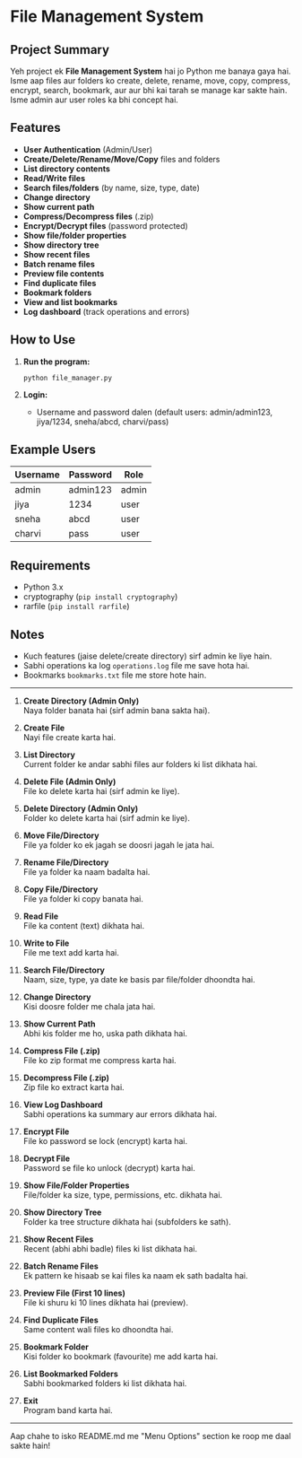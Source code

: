 
# File Management System

## Project Summary

Yeh project ek **File Management System** hai jo Python me banaya gaya hai. Isme aap files aur folders ko create, delete, rename, move, copy, compress, encrypt, search, bookmark, aur aur bhi kai tarah se manage kar sakte hain. Isme admin aur user roles ka bhi concept hai.

## Features

- **User Authentication** (Admin/User)
- **Create/Delete/Rename/Move/Copy** files and folders
- **List directory contents**
- **Read/Write files**
- **Search files/folders** (by name, size, type, date)
- **Change directory**
- **Show current path**
- **Compress/Decompress files** (.zip)
- **Encrypt/Decrypt files** (password protected)
- **Show file/folder properties**
- **Show directory tree**
- **Show recent files**
- **Batch rename files**
- **Preview file contents**
- **Find duplicate files**
- **Bookmark folders**
- **View and list bookmarks**
- **Log dashboard** (track operations and errors)

## How to Use

1. **Run the program:**  
   ```
   python file_manager.py
   ```

2. **Login:**  
   - Username and password dalen (default users: admin/admin123, jiya/1234, sneha/abcd, charvi/pass)

## Example Users

| Username | Password  | Role  |
|----------|-----------|-------|
| admin    | admin123  | admin |
| jiya     | 1234      | user  |
| sneha    | abcd      | user  |
| charvi   | pass      | user  |

## Requirements

- Python 3.x
- cryptography (`pip install cryptography`)
- rarfile (`pip install rarfile`)

## Notes

- Kuch features (jaise delete/create directory) sirf admin ke liye hain.
- Sabhi operations ka log `operations.log` file me save hota hai.
- Bookmarks `bookmarks.txt` file me store hote hain.

---


1. **Create Directory (Admin Only)**  
   Naya folder banata hai (sirf admin bana sakta hai).

2. **Create File**  
   Nayi file create karta hai.

3. **List Directory**  
   Current folder ke andar sabhi files aur folders ki list dikhata hai.

4. **Delete File (Admin Only)**  
   File ko delete karta hai (sirf admin ke liye).

5. **Delete Directory (Admin Only)**  
   Folder ko delete karta hai (sirf admin ke liye).

6. **Move File/Directory**  
   File ya folder ko ek jagah se doosri jagah le jata hai.

7. **Rename File/Directory**  
   File ya folder ka naam badalta hai.

8. **Copy File/Directory**  
   File ya folder ki copy banata hai.

9. **Read File**  
   File ka content (text) dikhata hai.

10. **Write to File**  
    File me text add karta hai.

11. **Search File/Directory**  
    Naam, size, type, ya date ke basis par file/folder dhoondta hai.

12. **Change Directory**  
    Kisi doosre folder me chala jata hai.

13. **Show Current Path**  
    Abhi kis folder me ho, uska path dikhata hai.

14. **Compress File (.zip)**  
    File ko zip format me compress karta hai.

15. **Decompress File (.zip)**  
    Zip file ko extract karta hai.

16. **View Log Dashboard**  
    Sabhi operations ka summary aur errors dikhata hai.

17. **Encrypt File**  
    File ko password se lock (encrypt) karta hai.

18. **Decrypt File**  
    Password se file ko unlock (decrypt) karta hai.

19. **Show File/Folder Properties**  
    File/folder ka size, type, permissions, etc. dikhata hai.

20. **Show Directory Tree**  
    Folder ka tree structure dikhata hai (subfolders ke sath).

21. **Show Recent Files**  
    Recent (abhi abhi badle) files ki list dikhata hai.

22. **Batch Rename Files**  
    Ek pattern ke hisaab se kai files ka naam ek sath badalta hai.

23. **Preview File (First 10 lines)**  
    File ki shuru ki 10 lines dikhata hai (preview).

24. **Find Duplicate Files**  
    Same content wali files ko dhoondta hai.

25. **Bookmark Folder**  
    Kisi folder ko bookmark (favourite) me add karta hai.

26. **List Bookmarked Folders**  
    Sabhi bookmarked folders ki list dikhata hai.

27. **Exit**  
    Program band karta hai.

---

Aap chahe to isko README.md me "Menu Options" section ke roop me daal sakte hain!
